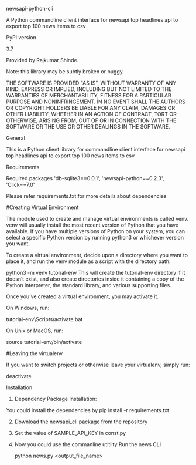newsapi-python-cli

A Python commandline client interface for newsapi top headlines api to export top 100 news items to csv

PyPI version

3.7

Provided by Rajkumar Shinde.

Note: this library may be subtly broken or buggy.

THE SOFTWARE IS PROVIDED "AS IS", WITHOUT WARRANTY OF ANY KIND, EXPRESS OR IMPLIED, INCLUDING BUT NOT LIMITED TO THE WARRANTIES OF MERCHANTABILITY, FITNESS FOR A PARTICULAR PURPOSE AND NONINFRINGEMENT. IN NO EVENT SHALL THE AUTHORS OR COPYRIGHT HOLDERS BE LIABLE FOR ANY CLAIM, DAMAGES OR OTHER LIABILITY, WHETHER IN AN ACTION OF CONTRACT, TORT OR OTHERWISE, ARISING FROM, OUT OF OR IN CONNECTION WITH THE SOFTWARE OR THE USE OR OTHER DEALINGS IN THE SOFTWARE.

General

This is a Python client library for commandline client interface for newsapi top headlines api to export top 100 news items to csv


Requirements

Required packages
    'db-sqlite3==0.0.1',
    'newsapi-python==0.2.3',
    'Click==7.0'

Please refer requirements.txt for more details about dependencies


#Creating Virtual Environment

The module used to create and manage virtual environments is called venv. venv will usually install the most recent version of Python that you have available. If you have multiple versions of Python on your system, you can select a specific Python version by running python3 or whichever version you want.

To create a virtual environment, decide upon a directory where you want to place it, and run the venv module as a script with the directory path:

python3 -m venv tutorial-env
This will create the tutorial-env directory if it doesn’t exist, and also create directories inside it containing a copy of the Python interpreter, the standard library, and various supporting files.

Once you’ve created a virtual environment, you may activate it.

On Windows, run:

tutorial-env\Scripts\activate.bat

On Unix or MacOS, run:

source tutorial-env/bin/activate


#Leaving the virtualenv

If you want to switch projects or otherwise leave your virtualenv, simply run:

deactivate


Installation

1) Dependency Package Installation:

You could install the dependencies by
    pip install -r requirements.txt

2) Download the newsapi_cli package from the repository

3) Set the value of SAMPLE_API_KEY in const.py

4) Now you could use the commanline utitlity 
    Run the news CLI

    python news.py <output_file_name>


